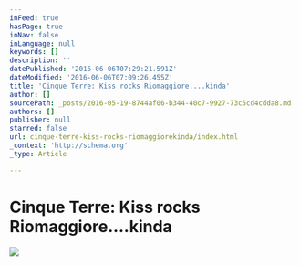 ```yaml
---
inFeed: true
hasPage: true
inNav: false
inLanguage: null
keywords: []
description: ''
datePublished: '2016-06-06T07:29:21.591Z'
dateModified: '2016-06-06T07:09:26.455Z'
title: 'Cinque Terre: Kiss rocks Riomaggiore....kinda'
author: []
sourcePath: _posts/2016-05-19-8744af06-b344-40c7-9927-73c5cd4cdda8.md
authors: []
publisher: null
starred: false
url: cinque-terre-kiss-rocks-riomaggiorekinda/index.html
_context: 'http://schema.org'
_type: Article

---
```

# Cinque Terre: Kiss rocks Riomaggiore....kinda
![](https://the-grid-user-content.s3-us-west-2.amazonaws.com/f1f5a8d8-f0be-43b9-a141-ab95cecd06d3.jpg)